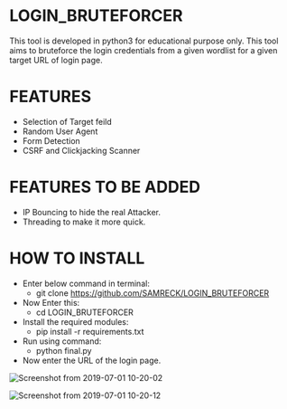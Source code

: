 # LOGIN_BRUTEFORCER
This tool is developed in python3 for educational purpose only.
This tool aims to bruteforce the login credentials from a given wordlist for a given target URL of login page. 

# FEATURES
- Selection of Target feild
- Random User Agent
- Form Detection
- CSRF and Clickjacking Scanner

# FEATURES TO BE ADDED
- IP Bouncing to hide the real Attacker.
- Threading to make it more quick.

# HOW TO INSTALL
- Enter below command in terminal:
  - git clone https://github.com/SAMRECK/LOGIN_BRUTEFORCER
- Now Enter this:
  - cd LOGIN_BRUTEFORCER
- Install the required modules:
  - pip install -r requirements.txt
- Run using command:
  - python final.py
- Now enter the URL of the login page.

![Screenshot from 2019-07-01 10-20-02](https://user-images.githubusercontent.com/42610642/60411459-7a6b0f80-9bea-11e9-8a93-1b367507aa2d.png)


![Screenshot from 2019-07-01 10-20-12](https://user-images.githubusercontent.com/42610642/60411464-835be100-9bea-11e9-9897-e086d7ecfb4f.png)
